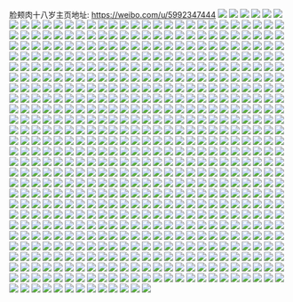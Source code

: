 脸颊肉十八岁主页地址: https://weibo.com/u/5992347444 
![](https://wx4.sinaimg.cn/mw2000/006xxhjely1h914fo4k32j30ul0u0woq.jpg) 
![](https://wx4.sinaimg.cn/mw2000/006xxhjely1h914fob4raj30u00u0k14.jpg) 
![](https://wx4.sinaimg.cn/mw2000/006xxhjely1h914fnuohpj30u00u0guo.jpg) 
![](https://wx4.sinaimg.cn/mw2000/006xxhjely1h914fop7nij30u0140te2.jpg) 
![](https://wx4.sinaimg.cn/mw2000/006xxhjely1h914fnn3q9j30u0140dm8.jpg) 
![](https://wx4.sinaimg.cn/mw2000/006xxhjely1h914foi0nmj30u0140do2.jpg) 
![](https://wx4.sinaimg.cn/mw2000/006xxhjely1h8rvenb452j30u00u0dnh.jpg) 
![](https://wx4.sinaimg.cn/mw2000/006xxhjely1h8rven09mfj30u01db123.jpg) 
![](https://wx4.sinaimg.cn/mw2000/006xxhjely1h8rvemm21qj30u00u0wkp.jpg) 
![](https://wx4.sinaimg.cn/mw2000/006xxhjely1h8rvenm4dzj30u00u0ake.jpg) 
![](https://wx4.sinaimg.cn/mw2000/006xxhjely1h8rveo02gbj30u00u0ahk.jpg) 
![](https://wx4.sinaimg.cn/mw2000/006xxhjely1h8rveobg4fj30u0140doh.jpg) 
![](https://wx4.sinaimg.cn/mw2000/006xxhjely1h8rveomkbuj30u00z4gru.jpg) 
![](https://wx4.sinaimg.cn/mw2000/006xxhjely1h8rveox22vj30u00zu7b5.jpg) 
![](https://wx4.sinaimg.cn/mw2000/006xxhjely1h8cqiajphuj30sg0sg467.jpg) 
![](https://wx4.sinaimg.cn/mw2000/006xxhjely1h8738ftyx8j30mz0uogo2.jpg) 
![](https://wx4.sinaimg.cn/mw2000/006xxhjely1h7xx1g9dbfj30oq0n40ti.jpg) 
![](https://wx4.sinaimg.cn/mw2000/006xxhjely1h7ix37cwtlj30ts17qwnj.jpg) 
![](https://wx4.sinaimg.cn/mw2000/006xxhjely1h7ix37nn8kj30to0nmaeh.jpg) 
![](https://wx4.sinaimg.cn/mw2000/006xxhjely1h5qyxglg1tj30wi14lgu6.jpg) 
![](https://wx4.sinaimg.cn/mw2000/006xxhjely1h5qyxefzotj30wi0wkwjq.jpg) 
![](https://wx4.sinaimg.cn/mw2000/006xxhjely1h5qyxi3yo3j30wi1mfdsw.jpg) 
![](https://wx4.sinaimg.cn/mw2000/006xxhjely1h5qyxd82wnj30wi10b7am.jpg) 
![](https://wx4.sinaimg.cn/mw2000/006xxhjely1h5qyxfixf8j30wi0ze10d.jpg) 
![](https://wx4.sinaimg.cn/mw2000/006xxhjely1h5qyxkj90ij30wi1hsn8q.jpg) 
![](https://wx4.sinaimg.cn/mw2000/006xxhjely1h5qyxitva4j30jy0zkdj3.jpg) 
![](https://wx4.sinaimg.cn/mw2000/006xxhjely1h57xir5w8pj30go0gh75s.jpg) 
![](https://wx4.sinaimg.cn/mw2000/006xxhjely1h50dzd7tnpj30u01g6n48.jpg) 
![](https://wx4.sinaimg.cn/mw2000/006xxhjely1h50djyumr5j32c02c0e63.jpg) 
![](https://wx4.sinaimg.cn/mw2000/006xxhjely1h50djplylyj32c02c07wi.jpg) 
![](https://wx4.sinaimg.cn/mw2000/006xxhjely1h50dkadrmsj315o2bchdt.jpg) 
![](https://wx4.sinaimg.cn/mw2000/006xxhjely1h4kekfdpd7j30wm0lktc9.jpg) 
![](https://wx4.sinaimg.cn/mw2000/006xxhjely1h4ax1bb7rjj30u00vcmzy.jpg) 
![](https://wx4.sinaimg.cn/mw2000/006xxhjely1h4ax1q1pjfj30u018yjvz.jpg) 
![](https://wx4.sinaimg.cn/mw2000/006xxhjely1h42ueifl2pj30p20dyn08.jpg) 
![](https://wx4.sinaimg.cn/mw2000/006xxhjely1h412r8xjg1j31o01o04qp.jpg) 
![](https://wx4.sinaimg.cn/mw2000/006xxhjely1h412nmk4iqj32c02c0kjm.jpg) 
![](https://wx4.sinaimg.cn/mw2000/006xxhjely1h412o66yypj32c02c01l0.jpg) 
![](https://wx4.sinaimg.cn/mw2000/006xxhjely1h412opqrmoj32c02c0b2b.jpg) 
![](https://wx4.sinaimg.cn/mw2000/006xxhjely1h3zkzy93qnj31t01rudnr.jpg) 
![](https://wx4.sinaimg.cn/mw2000/006xxhjely1h3ymnq9ctuj32c02c0e81.jpg) 
![](https://wx4.sinaimg.cn/mw2000/006xxhjely1h3ymn681i7j32c02c01kx.jpg) 
![](https://wx4.sinaimg.cn/mw2000/006xxhjely1h3ymnmqagcj31bp1rlwuo.jpg) 
![](https://wx4.sinaimg.cn/mw2000/006xxhjely1h3wx7gk2kpj31jz2c0e82.jpg) 
![](https://wx4.sinaimg.cn/mw2000/006xxhjely1h3wx7fwvhrj31ei1ei4gj.jpg) 
![](https://wx4.sinaimg.cn/mw2000/006xxhjely1h3wx7h1e8cj30tt340au1.jpg) 
![](https://wx4.sinaimg.cn/mw2000/006xxhjely1h3wx7hnofqj315o2bc1kx.jpg) 
![](https://wx4.sinaimg.cn/mw2000/006xxhjely1h392n3oxq8j32c02c01ky.jpg) 
![](https://wx4.sinaimg.cn/mw2000/006xxhjegy1h2zliinynxj30wi0lrzp1.jpg) 
![](https://wx4.sinaimg.cn/mw2000/006xxhjegy1h2zlii7pnwj30wi1djdpq.jpg) 
![](https://wx4.sinaimg.cn/mw2000/006xxhjegy1h2twaps872j31o0280e81.jpg) 
![](https://wx4.sinaimg.cn/mw2000/006xxhjegy1h2twasm7phj31o029yx6p.jpg) 
![](https://wx4.sinaimg.cn/mw2000/006xxhjegy1h2twan7mcij31o0280npd.jpg) 
![](https://wx4.sinaimg.cn/mw2000/006xxhjegy1h26z5psb9bj32c02c0qv6.jpg) 
![](https://wx4.sinaimg.cn/mw2000/006xxhjegy1h26z5u3y92j33403407wk.jpg) 
![](https://wx4.sinaimg.cn/mw2000/006xxhjegy1h1u66fa2etj30u00b70vj.jpg) 
![](https://wx4.sinaimg.cn/mw2000/006xxhjegy1h1u66eqxf5j30u00ebgp9.jpg) 
![](https://wx4.sinaimg.cn/mw2000/006xxhjegy1h1cvfujtuhj31o0280qv5.jpg) 
![](https://wx4.sinaimg.cn/mw2000/006xxhjegy1h15qdrn0b8j30go0go0um.jpg) 
![](https://wx4.sinaimg.cn/mw2000/006xxhjegy1h0f574kqjhj32c0342b2a.jpg) 
![](https://wx4.sinaimg.cn/mw2000/006xxhjegy1h0f57a4d8ij31qz2c0kjm.jpg) 
![](https://wx4.sinaimg.cn/mw2000/006xxhjegy1h0f57c2bv6j32c02c0x6p.jpg) 
![](https://wx4.sinaimg.cn/mw2000/006xxhjegy1h0f5773eahj32c02c0x6p.jpg) 
![](https://wx4.sinaimg.cn/mw2000/006xxhjegy1h0f57h85plj31o0280e81.jpg) 
![](https://wx4.sinaimg.cn/mw2000/006xxhjegy1h0774w1kz7j31o0280b29.jpg) 
![](https://wx4.sinaimg.cn/mw2000/006xxhjegy1gz1ol9mzp2j30j615hdpx.jpg) 
![](https://wx4.sinaimg.cn/mw2000/006xxhjely1gynqti1ypxj30wi1yc7wh.jpg) 
![](https://wx4.sinaimg.cn/mw2000/006xxhjely1gymnj44pz9j30w00w2tht.jpg) 
![](https://wx4.sinaimg.cn/mw2000/006xxhjely1gymnj2zxvdj30go0duabj.jpg) 
![](https://wx4.sinaimg.cn/mw2000/006xxhjely1gyan30eniij30u016vn3q.jpg) 
![](https://wx4.sinaimg.cn/mw2000/006xxhjely1gyan2yi21yj30u01a479v.jpg) 
![](https://wx4.sinaimg.cn/mw2000/006xxhjely1gyan314afdj30tp17fq9o.jpg) 
![](https://wx4.sinaimg.cn/mw2000/006xxhjely1gyan31qmwqj30u01cl7aj.jpg) 
![](https://wx4.sinaimg.cn/mw2000/006xxhjely1gy91eyryy9j30qo0va40y.jpg) 
![](https://wx4.sinaimg.cn/mw2000/006xxhjely1gxyo7nlhaxj30rs1mvn3s.jpg) 
![](https://wx4.sinaimg.cn/mw2000/006xxhjely1gxek5ftp6lj30tg0fgtab.jpg) 
![](https://wx4.sinaimg.cn/mw2000/006xxhjely1gx52d84wjjj30u00u0n2y.jpg) 
![](https://wx4.sinaimg.cn/mw2000/006xxhjely1gx52d6gv21j30u0140tiy.jpg) 
![](https://wx4.sinaimg.cn/mw2000/006xxhjely1gx52dblat0j30u00u010b.jpg) 
![](https://wx4.sinaimg.cn/mw2000/006xxhjely1gx52d5v0okj30u00u0tld.jpg) 
![](https://wx4.sinaimg.cn/mw2000/006xxhjely1gx52d97h56j30u00u0gwn.jpg) 
![](https://wx4.sinaimg.cn/mw2000/006xxhjely1gx52day7g5j30u00u04bl.jpg) 
![](https://wx4.sinaimg.cn/mw2000/006xxhjely1gx0nrs6absj30ws0u010f.jpg) 
![](https://wx4.sinaimg.cn/mw2000/006xxhjely1gx0nrsh1lmj30u00u0wkm.jpg) 
![](https://wx4.sinaimg.cn/mw2000/006xxhjely1gx0nrt5y7uj30u01407bl.jpg) 
![](https://wx4.sinaimg.cn/mw2000/006xxhjely1gx0nrtyxjyj30u00u0qbg.jpg) 
![](https://wx4.sinaimg.cn/mw2000/006xxhjely1gx0nrufprzj30wi0tagng.jpg) 
![](https://wx4.sinaimg.cn/mw2000/006xxhjely1gx0nrv8hkrj30u0140n66.jpg) 
![](https://wx4.sinaimg.cn/mw2000/006xxhjely1gx0nrrdl6lj30u02jaai2.jpg) 
![](https://wx4.sinaimg.cn/mw2000/006xxhjely1gx0o22lg78j30u011kgsc.jpg) 
![](https://wx4.sinaimg.cn/mw2000/006xxhjely1gx0o7uu05yj30tu0zp76f.jpg) 
![](https://wx4.sinaimg.cn/mw2000/006xxhjely1gwslix7xzrj30u00u0ak2.jpg) 
![](https://wx4.sinaimg.cn/mw2000/006xxhjely1gwp60isuu9j30u00u0tlm.jpg) 
![](https://wx4.sinaimg.cn/mw2000/006xxhjely1gwjfa1v9gyj30c80c83z3.jpg) 
![](https://wx4.sinaimg.cn/mw2000/006xxhjegy1gvnd9v20caj60my0dzdht02.jpg) 
![](https://wx4.sinaimg.cn/mw2000/006xxhjegy1gvadw0odmzj60my10owjp02.jpg) 
![](https://wx4.sinaimg.cn/mw2000/006xxhjegy1gv9ha6m7fzj60go0avjsn02.jpg) 
![](https://wx4.sinaimg.cn/mw2000/006xxhjegy1gv9haag97ej62c02c04qu02.jpg) 
![](https://wx4.sinaimg.cn/mw2000/006xxhjegy1gv9habvr5ij60go0bewfl02.jpg) 
![](https://wx4.sinaimg.cn/mw2000/006xxhjegy1guz1lr1ntnj60u00rvamu02.jpg) 
![](https://wx4.sinaimg.cn/mw2000/006xxhjegy1guz1lrkxv0j60go0tldgd02.jpg) 
![](https://wx4.sinaimg.cn/mw2000/006xxhjegy1guxgsha7vdj60mz0u379102.jpg) 
![](https://wx4.sinaimg.cn/mw2000/006xxhjegy1guwo5jmax3j60mr0e975c02.jpg) 
![](https://wx4.sinaimg.cn/mw2000/006xxhjegy1guwo5pu2zij62c02c07wk02.jpg) 
![](https://wx4.sinaimg.cn/mw2000/006xxhjegy1gus2bi574dj628t28tu0x02.jpg) 
![](https://wx4.sinaimg.cn/mw2000/006xxhjely1guk40nmvvlj62c02c07uc02.jpg) 
![](https://wx4.sinaimg.cn/mw2000/006xxhjely1gtwpmpvtw3j60u00u0jsk02.jpg) 
![](https://wx4.sinaimg.cn/mw2000/006xxhjely1gtrwn2087yj62c02c0qra02.jpg) 
![](https://wx4.sinaimg.cn/mw2000/006xxhjely1gtpge14dhvj62c02c0b2a02.jpg) 
![](https://wx4.sinaimg.cn/mw2000/006xxhjely1gtpgdzhd9kj62c02c0hdv02.jpg) 
![](https://wx4.sinaimg.cn/mw2000/006xxhjely1gtpge4fe1cj62c03421l002.jpg) 
![](https://wx4.sinaimg.cn/mw2000/006xxhjely1gtpge6u7stj62c02c0hdv02.jpg) 
![](https://wx4.sinaimg.cn/mw2000/006xxhjely1gtpge8n56oj62c02c0u0y02.jpg) 
![](https://wx4.sinaimg.cn/mw2000/006xxhjely1gtbpsnpdpuj32c02c0nph.jpg) 
![](https://wx4.sinaimg.cn/mw2000/006xxhjely1gt60k7m4ekj30n009uwg2.jpg) 
![](https://wx4.sinaimg.cn/mw2000/006xxhjely1gt60k7ze0qj30n00bawga.jpg) 
![](https://wx4.sinaimg.cn/mw2000/006xxhjely1gt60m7q0wyj30k210242p.jpg) 
![](https://wx4.sinaimg.cn/mw2000/006xxhjely1gt2p3w7v0aj30mz0rp75g.jpg) 
![](https://wx4.sinaimg.cn/mw2000/006xxhjely1gt2p3vyyg7j30mo0rvt9t.jpg) 
![](https://wx4.sinaimg.cn/mw2000/006xxhjegy1gso3pdya73j32c02c01ky.jpg) 
![](https://wx4.sinaimg.cn/mw2000/006xxhjegy1gsbkssvdmnj32c01b8he0.jpg) 
![](https://wx4.sinaimg.cn/mw2000/006xxhjegy1gsbf3540x6j31tk19k4r2.jpg) 
![](https://wx4.sinaimg.cn/mw2000/006xxhjegy1gsbf3af43yj31r02c0qvc.jpg) 
![](https://wx4.sinaimg.cn/mw2000/006xxhjegy1gsbf3ibnjrj32c033rhe4.jpg) 
![](https://wx4.sinaimg.cn/mw2000/006xxhjegy1gs7xrmsn8ej327v1h8h77.jpg) 
![](https://wx4.sinaimg.cn/mw2000/006xxhjegy1gs7xrq5ezej318o1zchdt.jpg) 
![](https://wx4.sinaimg.cn/mw2000/006xxhjegy1gs7u5ss0shj32c02s1kjz.jpg) 
![](https://wx4.sinaimg.cn/mw2000/006xxhjegy1gs696tu7j3j30zk0k0dr8.jpg) 
![](https://wx4.sinaimg.cn/mw2000/006xxhjegy1gs2e9a4cs6j30mz0lctat.jpg) 
![](https://wx4.sinaimg.cn/mw2000/006xxhjegy1gs1xw0celmj32c02byb2l.jpg) 
![](https://wx4.sinaimg.cn/mw2000/006xxhjegy1grzfr5enjkj30v90y610b.jpg) 
![](https://wx4.sinaimg.cn/mw2000/006xxhjegy1grog0shaokj32c02c0b29.jpg) 
![](https://wx4.sinaimg.cn/mw2000/006xxhjegy1grlwunkwmwj31o0281hdt.jpg) 
![](https://wx4.sinaimg.cn/mw2000/006xxhjegy1grlwukrcq2j31o0280npd.jpg) 
![](https://wx4.sinaimg.cn/mw2000/006xxhjegy1grlwuquhffj31o0281npd.jpg) 
![](https://wx4.sinaimg.cn/mw2000/006xxhjegy1grl2nzbuv5j32c02c0no6.jpg) 
![](https://wx4.sinaimg.cn/mw2000/006xxhjegy1grie14340sj33402c0qvj.jpg) 
![](https://wx4.sinaimg.cn/mw2000/006xxhjegy1grie0ip9d3j31r02c0b2i.jpg) 
![](https://wx4.sinaimg.cn/mw2000/006xxhjegy1gridyk2kkej3340340qvj.jpg) 
![](https://wx4.sinaimg.cn/mw2000/006xxhjegy1grie0vonuaj62c02c07wp02.jpg) 
![](https://wx4.sinaimg.cn/mw2000/006xxhjegy1grie0pk7cej32c02c01l8.jpg) 
![](https://wx4.sinaimg.cn/mw2000/006xxhjegy1gridz3mmp6j33402c0x73.jpg) 
![](https://wx4.sinaimg.cn/mw2000/006xxhjegy1gridzdcw5pj33402c01l9.jpg) 
![](https://wx4.sinaimg.cn/mw2000/006xxhjegy1gridzni9odj32c02c0x6z.jpg) 
![](https://wx4.sinaimg.cn/mw2000/006xxhjegy1grie022gy2j32c0340b2s.jpg) 
![](https://wx4.sinaimg.cn/mw2000/006xxhjegy1grie04n1krj31o02801kx.jpg) 
![](https://wx4.sinaimg.cn/mw2000/006xxhjegy1grie06fryyj31o0281kjl.jpg) 
![](https://wx4.sinaimg.cn/mw2000/006xxhjegy1grie08pzpqj32c02u2qv6.jpg) 
![](https://wx4.sinaimg.cn/mw2000/006xxhjegy1grie0bg8l7j31ny256b2a.jpg) 
![](https://wx4.sinaimg.cn/mw2000/006xxhjegy1grf7yxix1fj32c02c0kju.jpg) 
![](https://wx4.sinaimg.cn/mw2000/006xxhjegy1gracaukoj6j32c02c04qp.jpg) 
![](https://wx4.sinaimg.cn/mw2000/006xxhjegy1gr7zgfx9hdj30mz0pvn0x.jpg) 
![](https://wx4.sinaimg.cn/mw2000/006xxhjegy1gr7zgerehkj30n003q0t3.jpg) 
![](https://wx4.sinaimg.cn/mw2000/006xxhjegy1gr7z5bsv5aj33402c07wo.jpg) 
![](https://wx4.sinaimg.cn/mw2000/006xxhjegy1gr7z5tsqx8j33402c01l6.jpg) 
![](https://wx4.sinaimg.cn/mw2000/006xxhjegy1gr7z6j5uw6j31y51y57ws.jpg) 
![](https://wx4.sinaimg.cn/mw2000/006xxhjegy1gr2cl1d2y6j32c02c0h8e.jpg) 
![](https://wx4.sinaimg.cn/mw2000/006xxhjegy1gr29761xsnj30j60ist9p.jpg) 
![](https://wx4.sinaimg.cn/mw2000/006xxhjegy1gqzq0k68l6j31o0280b1y.jpg) 
![](https://wx4.sinaimg.cn/mw2000/006xxhjegy1gqzq12w2j4j32801o0x6p.jpg) 
![](https://wx4.sinaimg.cn/mw2000/006xxhjegy1gqzq1f3oh7j33402c0hdu.jpg) 
![](https://wx4.sinaimg.cn/mw2000/006xxhjegy1gqypm7trolj32bc1jk1kz.jpg) 
![](https://wx4.sinaimg.cn/mw2000/006xxhjegy1gqt16c6x95j31o0280kjl.jpg) 
![](https://wx4.sinaimg.cn/mw2000/006xxhjegy1gqs628qzozj30mv0ew78t.jpg) 
![](https://wx4.sinaimg.cn/mw2000/006xxhjegy1gqo3tohxhsj32c02c0qv9.jpg) 
![](https://wx4.sinaimg.cn/mw2000/006xxhjegy1gqmudz1qmzj30n008raar.jpg) 
![](https://wx4.sinaimg.cn/mw2000/006xxhjegy1gqm5u3nnwlj304g04gjrk.jpg) 
![](https://wx4.sinaimg.cn/mw2000/006xxhjegy1gqm1h5t0g2j30n01dsjw6.jpg) 
![](https://wx4.sinaimg.cn/mw2000/006xxhjegy1gqgns9h7bwj30v90wl7ad.jpg) 
![](https://wx4.sinaimg.cn/mw2000/006xxhjegy1gq88tm4d9lj30go0tmjsc.jpg) 
![](https://wx4.sinaimg.cn/mw2000/006xxhjegy1gq75gov8fvj30mz0pwh0x.jpg) 
![](https://wx4.sinaimg.cn/mw2000/006xxhjegy1gq5y59gu4sj30u00f0415.jpg) 
![](https://wx4.sinaimg.cn/mw2000/006xxhjegy1gq5y5bmbjvj30u01410xm.jpg) 
![](https://wx4.sinaimg.cn/mw2000/006xxhjegy1gpxtr9s8h4j30mz0mxapd.jpg) 
![](https://wx4.sinaimg.cn/mw2000/006xxhjegy1gpxtth2i1tj31ty108u0y.jpg) 
![](https://wx4.sinaimg.cn/mw2000/006xxhjegy1gpryrns9m9j30m30m4wqd.jpg) 
![](https://wx4.sinaimg.cn/mw2000/006xxhjegy1gpqmwptwgwj32c02c0kjl.jpg) 
![](https://wx4.sinaimg.cn/mw2000/006xxhjegy1gpqmws7sgfj32c02c0qp7.jpg) 
![](https://wx4.sinaimg.cn/mw2000/006xxhjegy1gpo8se4frwj30mz1657cv.jpg) 
![](https://wx4.sinaimg.cn/mw2000/006xxhjegy1gpo618qtedj30me03cjs1.jpg) 
![](https://wx4.sinaimg.cn/mw2000/006xxhjegy1gpo60wjkatj30mz0hh18g.jpg) 
![](https://wx4.sinaimg.cn/mw2000/006xxhjegy1gpndxpmh29j31ty108u0y.jpg) 
![](https://wx4.sinaimg.cn/mw2000/006xxhjegy1gpitll03l9j32c02c07u7.jpg) 
![](https://wx4.sinaimg.cn/mw2000/006xxhjegy1gpitlr8a1ej32c0340kjm.jpg) 
![](https://wx4.sinaimg.cn/mw2000/006xxhjegy1gpitlxh3aqj32c02c01kx.jpg) 
![](https://wx4.sinaimg.cn/mw2000/006xxhjegy1gpitiynmtoj31o0280e81.jpg) 
![](https://wx4.sinaimg.cn/mw2000/006xxhjegy1gpitiw6bhoj31o02807wh.jpg) 
![](https://wx4.sinaimg.cn/mw2000/006xxhjegy1gpitjb72gaj31o0280kjl.jpg) 
![](https://wx4.sinaimg.cn/mw2000/006xxhjegy1gpitj1l09ij31o0280b2a.jpg) 
![](https://wx4.sinaimg.cn/mw2000/006xxhjegy1gpitj80q9fj32c0340hdx.jpg) 
![](https://wx4.sinaimg.cn/mw2000/006xxhjegy1gpitlv21ypj31o02804qq.jpg) 
![](https://wx4.sinaimg.cn/mw2000/006xxhjegy1gpcpyf6lo8j308a083aas.jpg) 
![](https://wx4.sinaimg.cn/mw2000/006xxhjegy1gpbiez64j8j32c02c0x6q.jpg) 
![](https://wx4.sinaimg.cn/mw2000/006xxhjegy1gpbif3m3f1j32c02c0u0y.jpg) 
![](https://wx4.sinaimg.cn/mw2000/006xxhjegy1gp4ra885qcj32c02c0u11.jpg) 
![](https://wx4.sinaimg.cn/mw2000/006xxhjegy1gp4ranpi8qj3340340u16.jpg) 
![](https://wx4.sinaimg.cn/mw2000/006xxhjegy1gp4rb2r36hj32c02c0e8a.jpg) 
![](https://wx4.sinaimg.cn/mw2000/006xxhjegy1gp3zj106pyj30go0gowgp.jpg) 
![](https://wx4.sinaimg.cn/mw2000/006xxhjegy1gp3mz8uvxgj32c02c0e83.jpg) 
![](https://wx4.sinaimg.cn/mw2000/006xxhjegy1gp3mz459hqj32c02c0u0z.jpg) 
![](https://wx4.sinaimg.cn/mw2000/006xxhjegy1gp3mzc7coej32c02c0b2a.jpg) 
![](https://wx4.sinaimg.cn/mw2000/006xxhjegy1gp3mzdjdhuj314014014p.jpg) 
![](https://wx4.sinaimg.cn/mw2000/006xxhjegy1goza4nqio6j32801e04f0.jpg) 
![](https://wx4.sinaimg.cn/mw2000/006xxhjegy1goy4o6vtw9j30n02k07wh.jpg) 
![](https://wx4.sinaimg.cn/mw2000/006xxhjegy1goy4o4azccj30n02e9b29.jpg) 
![](https://wx4.sinaimg.cn/mw2000/006xxhjegy1goy4o17bmyj30n02k0hdt.jpg) 
![](https://wx4.sinaimg.cn/mw2000/006xxhjegy1goy4nwmvr1j30js340tpy.jpg) 
![](https://wx4.sinaimg.cn/mw2000/006xxhjegy1goy4o7swxsj30n016v7cc.jpg) 
![](https://wx4.sinaimg.cn/mw2000/006xxhjegy1goy4oagdtej30n01a0e06.jpg) 
![](https://wx4.sinaimg.cn/mw2000/006xxhjegy1gowzdw4u8nj30b807f3yw.jpg) 
![](https://wx4.sinaimg.cn/mw2000/006xxhjegy1govmgqmsejj30p50j9jt9.jpg) 
![](https://wx4.sinaimg.cn/mw2000/006xxhjegy1goukp1nxlzj30a00a0mxp.jpg) 
![](https://wx4.sinaimg.cn/mw2000/006xxhjegy1gor3qah1coj31o0280x6p.jpg) 
![](https://wx4.sinaimg.cn/mw2000/006xxhjegy1gor3q6v8p7j32801o01ky.jpg) 
![](https://wx4.sinaimg.cn/mw2000/006xxhjegy1gor3qem7j1j32a31zskjm.jpg) 
![](https://wx4.sinaimg.cn/mw2000/006xxhjegy1gor7ffyrrkj30mz0vw1a1.jpg) 
![](https://wx4.sinaimg.cn/mw2000/006xxhjegy1gooez71sexj30go0m8gr8.jpg) 
![](https://wx4.sinaimg.cn/mw2000/006xxhjegy1goo8e70gxcj30c10d575h.jpg) 
![](https://wx4.sinaimg.cn/mw2000/006xxhjegy1gokrkn7beqj30tf0oi77x.jpg) 
![](https://wx4.sinaimg.cn/mw2000/006xxhjegy1gojx1gaor6j335s23ukjl.jpg) 
![](https://wx4.sinaimg.cn/mw2000/006xxhjegy1gojx7p8i4tj335s1rg7wh.jpg) 
![](https://wx4.sinaimg.cn/mw2000/006xxhjegy1gojx8e798dj31wa2ufkjl.jpg) 
![](https://wx4.sinaimg.cn/mw2000/006xxhjegy1gojx9a5dfhj320b30lb2a.jpg) 
![](https://wx4.sinaimg.cn/mw2000/006xxhjegy1goha8qstrcj30mz0br793.jpg) 
![](https://wx4.sinaimg.cn/mw2000/006xxhjegy1goe185hbcnj30mz064757.jpg) 
![](https://wx4.sinaimg.cn/mw2000/006xxhjegy1goe0g9dso7j30go0ea40u.jpg) 
![](https://wx4.sinaimg.cn/mw2000/006xxhjegy1goddvhk5q9j32c02c07wi.jpg) 
![](https://wx4.sinaimg.cn/mw2000/006xxhjegy1goddvkti5oj32c02c0qv5.jpg) 
![](https://wx4.sinaimg.cn/mw2000/006xxhjegy1go8mwqkquxj30go0gogr0.jpg) 
![](https://wx4.sinaimg.cn/mw2000/006xxhjegy1gqg0nxylv9j323u35re84.jpg) 
![](https://wx4.sinaimg.cn/mw2000/006xxhjegy1go0dvikoswj30jw0wv4qp.jpg) 
![](https://wx4.sinaimg.cn/mw2000/006xxhjegy1gnoxksjcpbj30n00jm43p.jpg) 
![](https://wx4.sinaimg.cn/mw2000/006xxhjegy1gnoxktapx3j30n00mdjwk.jpg) 
![](https://wx4.sinaimg.cn/mw2000/006xxhjegy1gnoxktwkdhj30n00padly.jpg) 
![](https://wx4.sinaimg.cn/mw2000/006xxhjegy1gnoxkuh9ncj30mz0c0wh7.jpg) 
![](https://wx4.sinaimg.cn/mw2000/006xxhjegy1gnoxkv123xj30n00nygqf.jpg) 
![](https://wx4.sinaimg.cn/mw2000/006xxhjegy1gnoxkvmddtj30mt0sr45k.jpg) 
![](https://wx4.sinaimg.cn/mw2000/006xxhjegy1gnoxkwcnrzj30n00pyjxg.jpg) 
![](https://wx4.sinaimg.cn/mw2000/006xxhjegy1gnoxkwzk3xj30n00nmagi.jpg) 
![](https://wx4.sinaimg.cn/mw2000/006xxhjegy1gnoxkxnwxtj30n00s8dmu.jpg) 
![](https://wx4.sinaimg.cn/mw2000/006xxhjegy1gnoxkycibcj30n00sldm6.jpg) 
![](https://wx4.sinaimg.cn/mw2000/006xxhjegy1gnoxkz031cj30n00xlgsd.jpg) 
![](https://wx4.sinaimg.cn/mw2000/006xxhjegy1gnoxkrn9xyj30n00dojty.jpg) 
![](https://wx4.sinaimg.cn/mw2000/006xxhjegy1gnoxl0gw1cj30n00l2djl.jpg) 
![](https://wx4.sinaimg.cn/mw2000/006xxhjegy1gnmtuccf1xj30mz09c436.jpg) 
![](https://wx4.sinaimg.cn/mw2000/006xxhjegy1gnloc64cxzj30mz154n3b.jpg) 
![](https://wx4.sinaimg.cn/mw2000/006xxhjegy1gnlocot788j30mz0fxdig.jpg) 
![](https://wx4.sinaimg.cn/mw2000/006xxhjegy1gnkg4r45chj30n03eokjl.jpg) 
![](https://wx4.sinaimg.cn/mw2000/006xxhjegy1gnkg4shhicj30n0149apd.jpg) 
![](https://wx4.sinaimg.cn/mw2000/006xxhjegy1gnkg4tr4bgj32yi1d87wh.jpg) 
![](https://wx4.sinaimg.cn/mw2000/006xxhjegy1gnkg4pigxwj31o02807wh.jpg) 
![](https://wx4.sinaimg.cn/mw2000/006xxhjegy1gni5prn628j33402c0h32.jpg) 
![](https://wx4.sinaimg.cn/mw2000/006xxhjegy1gni5pmvk0yj33402c0u0y.jpg) 
![](https://wx4.sinaimg.cn/mw2000/006xxhjegy1gni5pvahqpj32c02c0hdt.jpg) 
![](https://wx4.sinaimg.cn/mw2000/006xxhjegy1gni5pqndkoj32c02c0e81.jpg) 
![](https://wx4.sinaimg.cn/mw2000/006xxhjegy1gni5pov5qvj32c02c0u0x.jpg) 
![](https://wx4.sinaimg.cn/mw2000/006xxhjegy1gni5pt9mb8j32c02c0tns.jpg) 
![](https://wx4.sinaimg.cn/mw2000/006xxhjegy1gni5me1twkj3212212qtp.jpg) 
![](https://wx4.sinaimg.cn/mw2000/006xxhjegy1gni5izcl1gj30ku1124qq.jpg) 
![](https://wx4.sinaimg.cn/mw2000/006xxhjegy1gni5gmblj7j30iy0sggnk.jpg) 
![](https://wx4.sinaimg.cn/mw2000/006xxhjegy1gni5gn11ggj31e00xcn23.jpg) 
![](https://wx4.sinaimg.cn/mw2000/006xxhjegy1gni5gnwfmaj31e00xcn4g.jpg) 
![](https://wx4.sinaimg.cn/mw2000/006xxhjegy1gni5gonv01j311x1kwdmw.jpg) 
![](https://wx4.sinaimg.cn/mw2000/006xxhjegy1gni5kctc3qj311w1kwtiv.jpg) 
![](https://wx4.sinaimg.cn/mw2000/006xxhjegy1gn9p3ndu83j30u20sr1kx.jpg) 
![](https://wx4.sinaimg.cn/mw2000/006xxhjegy1gn1ew2zjedj32c02c0u0x.jpg) 
![](https://wx4.sinaimg.cn/mw2000/006xxhjegy1gn0jvibytxj32c02c0now.jpg) 
![](https://wx4.sinaimg.cn/mw2000/006xxhjegy1gn0jverhslj32c02c0hdt.jpg) 
![](https://wx4.sinaimg.cn/mw2000/006xxhjegy1gn0jvl6a6yj32c02c0b02.jpg) 
![](https://wx4.sinaimg.cn/mw2000/006xxhjegy1gn0jvo7p78j32c02c01kx.jpg) 
![](https://wx4.sinaimg.cn/mw2000/006xxhjegy1gn0jvr881ej32c02c0e6f.jpg) 
![](https://wx4.sinaimg.cn/mw2000/006xxhjegy1gn0jvunvc1j32c02c07wh.jpg) 
![](https://wx4.sinaimg.cn/mw2000/006xxhjegy1gn0jvwftj8j3140140grg.jpg) 
![](https://wx4.sinaimg.cn/mw2000/006xxhjegy1gn0jw0bh93j33342bcqv6.jpg) 
![](https://wx4.sinaimg.cn/mw2000/006xxhjegy1gn0jw2f6b2j32c02c01kx.jpg) 
![](https://wx4.sinaimg.cn/mw2000/006xxhjegy1gn0jw4vij1j30tu0tutut.jpg) 
![](https://wx4.sinaimg.cn/mw2000/006xxhjegy1gmw3ob77daj32c02c0e81.jpg) 
![](https://wx4.sinaimg.cn/mw2000/006xxhjegy1gmw3of9sfoj32c02c07wi.jpg) 
![](https://wx4.sinaimg.cn/mw2000/006xxhjegy1gmw3oj1gouj32c02c0x6p.jpg) 
![](https://wx4.sinaimg.cn/mw2000/006xxhjegy1gmw3ox9849j32c02c01kx.jpg) 
![](https://wx4.sinaimg.cn/mw2000/006xxhjegy1gmw3oss14cj32c03407wj.jpg) 
![](https://wx4.sinaimg.cn/mw2000/006xxhjegy1gmw3o69aouj32c03407wj.jpg) 
![](https://wx4.sinaimg.cn/mw2000/006xxhjegy1gmubspf1eyj30n01dshdw.jpg) 
![](https://wx4.sinaimg.cn/mw2000/006xxhjegy1gmr0eootxwj30nd0ne16i.jpg) 
![](https://wx4.sinaimg.cn/mw2000/006xxhjegy1gmp3ekeiy6j30u00u0q6l.jpg) 
![](https://wx4.sinaimg.cn/mw2000/006xxhjegy1gmmtbmkc58j30mi0u04gn.jpg) 
![](https://wx4.sinaimg.cn/mw2000/006xxhjegy1gmj0uk75m8j31o01nw4qr.jpg) 
![](https://wx4.sinaimg.cn/mw2000/006xxhjegy1gmd7gdr0qdj32c02c04qp.jpg) 
![](https://wx4.sinaimg.cn/mw2000/006xxhjegy1gmd7ggabopj3140140gvd.jpg) 
![](https://wx4.sinaimg.cn/mw2000/006xxhjegy1gmd7g9jah3j32c02c04qp.jpg) 
![](https://wx4.sinaimg.cn/mw2000/006xxhjegy1gmd7gjvvucj32c02c01kx.jpg) 
![](https://wx4.sinaimg.cn/mw2000/006xxhjegy1gmb3o6zf01j30go0goab9.jpg) 
![](https://wx4.sinaimg.cn/mw2000/006xxhjegy1gm7vgis7qsj30mz0ffqel.jpg) 
![](https://wx4.sinaimg.cn/mw2000/006xxhjegy1gm7us5zhq7j32c02c04qp.jpg) 
![](https://wx4.sinaimg.cn/mw2000/006xxhjegy1gm7us8q545j32c02c07wh.jpg) 
![](https://wx4.sinaimg.cn/mw2000/006xxhjegy1gm7usbmxv0j30tu0tub29.jpg) 
![](https://wx4.sinaimg.cn/mw2000/006xxhjegy1glwapfgvhpj30go0goq9f.jpg) 
![](https://wx4.sinaimg.cn/mw2000/006xxhjegy1gltkouyhi6j30mw0muacv.jpg) 
![](https://wx4.sinaimg.cn/mw2000/006xxhjegy1gltkowl3njj30n00mujvg.jpg) 
![](https://wx4.sinaimg.cn/mw2000/006xxhjegy1gltkoxze1wj30n00mwdkw.jpg) 
![](https://wx4.sinaimg.cn/mw2000/006xxhjegy1glpda2l5jwj32c02c0e81.jpg) 
![](https://wx4.sinaimg.cn/mw2000/006xxhjegy1glpda5cnegj32c02c0ts8.jpg) 
![](https://wx4.sinaimg.cn/mw2000/006xxhjegy1glpda09vkuj32c02c0b2b.jpg) 
![](https://wx4.sinaimg.cn/mw2000/006xxhjegy1glpda8znq2j32c02c0hdv.jpg) 
![](https://wx4.sinaimg.cn/mw2000/006xxhjegy1glpdabvu9fj32c02c0x6q.jpg) 
![](https://wx4.sinaimg.cn/mw2000/006xxhjegy1glpdae4h4lj329g218hdu.jpg) 
![](https://wx4.sinaimg.cn/mw2000/006xxhjegy1glpdahbt7fj32c02c0b2b.jpg) 
![](https://wx4.sinaimg.cn/mw2000/006xxhjegy1glpdais9bxj32c02c0b29.jpg) 
![](https://wx4.sinaimg.cn/mw2000/006xxhjegy1glpdal5s25j32c02c0hdt.jpg) 
![](https://wx4.sinaimg.cn/mw2000/006xxhjegy1glkr0u2lbhj30go0goq9f.jpg) 
![](https://wx4.sinaimg.cn/mw2000/006xxhjegy1glj57zscu7j30n00ts7bd.jpg) 
![](https://wx4.sinaimg.cn/mw2000/006xxhjegy1glj580ibxlj30n005xab4.jpg) 
![](https://wx4.sinaimg.cn/mw2000/006xxhjegy1glj57xtel3j30n00il42e.jpg) 
![](https://wx4.sinaimg.cn/mw2000/006xxhjegy1glh10dz89nj32c02c0b2b.jpg) 
![](https://wx4.sinaimg.cn/mw2000/006xxhjegy1gley90mjxaj30qo0qonma.jpg) 
![](https://wx4.sinaimg.cn/mw2000/006xxhjegy1gley996yrwj32c02c01c3.jpg) 
![](https://wx4.sinaimg.cn/mw2000/006xxhjegy1gley9as6x6j32c0340qb4.jpg) 
![](https://wx4.sinaimg.cn/mw2000/006xxhjegy1gley95gxn8j32c02c0qdr.jpg) 
![](https://wx4.sinaimg.cn/mw2000/006xxhjegy1gley97a536j32c02c048f.jpg) 
![](https://wx4.sinaimg.cn/mw2000/006xxhjegy1gley92wws4j33402c0b29.jpg) 
![](https://wx4.sinaimg.cn/mw2000/006xxhjegy1gley8v3ffrj32c02c018k.jpg) 
![](https://wx4.sinaimg.cn/mw2000/006xxhjegy1gley8xt91aj32c03401kx.jpg) 
![](https://wx4.sinaimg.cn/mw2000/006xxhjegy1gley8alqzsj32c02c0tii.jpg) 
![](https://wx4.sinaimg.cn/mw2000/006xxhjegy1gley8cfssdj32c02c07cg.jpg) 
![](https://wx4.sinaimg.cn/mw2000/006xxhjegy1gley88fdc1j32c0340k08.jpg) 
![](https://wx4.sinaimg.cn/mw2000/006xxhjegy1gley8nmgahj34804801l1.jpg) 
![](https://wx4.sinaimg.cn/mw2000/006xxhjegy1gley8eczzhj32c02c0tlp.jpg) 
![](https://wx4.sinaimg.cn/mw2000/006xxhjegy1gley8pnxw5j32c03404oh.jpg) 
![](https://wx4.sinaimg.cn/mw2000/006xxhjegy1gley8snrvuj32c03404l0.jpg) 
![](https://wx4.sinaimg.cn/mw2000/006xxhjegy1glescrlibzj313u0tu7wh.jpg) 
![](https://wx4.sinaimg.cn/mw2000/006xxhjegy1glervihpuij30n01a0qjm.jpg) 
![](https://wx4.sinaimg.cn/mw2000/006xxhjegy1glervh6wdoj34802tckjn.jpg) 
![](https://wx4.sinaimg.cn/mw2000/006xxhjegy1glervmhi3lj34802tcu0z.jpg) 
![](https://wx4.sinaimg.cn/mw2000/006xxhjegy1glervorpohj34802tcqv6.jpg) 
![](https://wx4.sinaimg.cn/mw2000/006xxhjegy1glervrejnvj34802tcb2b.jpg) 
![](https://wx4.sinaimg.cn/mw2000/006xxhjegy1glervu5atfj34802tcnpf.jpg) 
![](https://wx4.sinaimg.cn/mw2000/006xxhjegy1glervwvap9j34802tckjo.jpg) 
![](https://wx4.sinaimg.cn/mw2000/006xxhjegy1glerwf9uzkj33402c0nke.jpg) 
![](https://wx4.sinaimg.cn/mw2000/006xxhjegy1glerwdkbbwj32c02c04ht.jpg) 
![](https://wx4.sinaimg.cn/mw2000/006xxhjegy1glervjtg0aj30n00yi0yn.jpg) 
![](https://wx4.sinaimg.cn/mw2000/006xxhjegy1glervj4dg6j30n00yiqeb.jpg) 
![](https://wx4.sinaimg.cn/mw2000/006xxhjegy1glervke6ozj30n01bxk45.jpg) 
![](https://wx4.sinaimg.cn/mw2000/006xxhjegy1glervzrcoej31o0280x6p.jpg) 
![](https://wx4.sinaimg.cn/mw2000/006xxhjegy1glervy8a18j30rs15pdv5.jpg) 
![](https://wx4.sinaimg.cn/mw2000/006xxhjegy1glb5o5i71fj31o0280kjm.jpg) 
![](https://wx4.sinaimg.cn/mw2000/006xxhjegy1glb5o2svl3j31o0280kjm.jpg) 
![](https://wx4.sinaimg.cn/mw2000/006xxhjegy1glb5o83kj0j31o02817wi.jpg) 
![](https://wx4.sinaimg.cn/mw2000/006xxhjegy1glb5ob40uwj31o0280b2a.jpg) 
![](https://wx4.sinaimg.cn/mw2000/006xxhjegy1gl6qekrbj8j30hs0hsta8.jpg) 
![](https://wx4.sinaimg.cn/mw2000/006xxhjegy1gl14wljge6j30jx0nvjwg.jpg) 
![](https://wx4.sinaimg.cn/mw2000/006xxhjegy1gkvcoviifbj30go0go76u.jpg) 
![](https://wx4.sinaimg.cn/mw2000/006xxhjegy1gkthixyjuxj32c02c0b2b.jpg) 
![](https://wx4.sinaimg.cn/mw2000/006xxhjegy1gkthitddooj32bb2bb7wm.jpg) 
![](https://wx4.sinaimg.cn/mw2000/006xxhjegy1gkthj30v8yj32x02x0u0z.jpg) 
![](https://wx4.sinaimg.cn/mw2000/006xxhjegy1gkthj5k4v6j31o0280b29.jpg) 
![](https://wx4.sinaimg.cn/mw2000/006xxhjegy1gki4m4z5erj31ko100k11.jpg) 
![](https://wx4.sinaimg.cn/mw2000/006xxhjegy1gkciq2i40dj30n01x0tu7.jpg) 
![](https://wx4.sinaimg.cn/mw2000/006xxhjegy1gkciov7vf5j32c0340qv7.jpg) 
![](https://wx4.sinaimg.cn/mw2000/006xxhjegy1gkcipp8vjzj32c03407wk.jpg) 
![](https://wx4.sinaimg.cn/mw2000/006xxhjegy1gkcipc0m5rj32c0340e83.jpg) 
![](https://wx4.sinaimg.cn/mw2000/006xxhjegy1gkcipw0uk2j30n03u01ky.jpg) 
![](https://wx4.sinaimg.cn/mw2000/006xxhjegy1gkcipyhzmaj30n01r9wuu.jpg) 
![](https://wx4.sinaimg.cn/mw2000/006xxhjegy1gkcingmtsej30n01a0qkt.jpg) 
![](https://wx4.sinaimg.cn/mw2000/006xxhjegy1gkcinc9q6uj30n01pckfw.jpg) 
![](https://wx4.sinaimg.cn/mw2000/006xxhjegy1gkcin7q452j30n01a0e37.jpg) 
![](https://wx4.sinaimg.cn/mw2000/006xxhjegy1gkcina3y0hj30n01x0wzn.jpg) 
![](https://wx4.sinaimg.cn/mw2000/006xxhjegy1gkcinexpr9j30n01x0quo.jpg) 
![](https://wx4.sinaimg.cn/mw2000/006xxhjegy1gkcinn51p3j31o0280hdu.jpg) 
![](https://wx4.sinaimg.cn/mw2000/006xxhjegy1gkcin59sz8j32bb332npe.jpg) 
![](https://wx4.sinaimg.cn/mw2000/006xxhjegy1gkcintolwwj32c02c0kjm.jpg) 
![](https://wx4.sinaimg.cn/mw2000/006xxhjegy1gkcio13290j32c02c07wi.jpg) 
![](https://wx4.sinaimg.cn/mw2000/006xxhjegy1gkcio8bougj32c02c0hdu.jpg) 
![](https://wx4.sinaimg.cn/mw2000/006xxhjegy1gkboz05njaj32c02c01ky.jpg) 
![](https://wx4.sinaimg.cn/mw2000/006xxhjegy1gkbp0sb76tj30cw0dbn1r.jpg) 
![](https://wx4.sinaimg.cn/mw2000/006xxhjely1gjjgg5ycmdj31o0280b2a.jpg) 
![](https://wx4.sinaimg.cn/mw2000/006xxhjely1gjbdz2kqdwj32c034q4qq.jpg) 
![](https://wx4.sinaimg.cn/mw2000/006xxhjely1gjbdz3z2g2j32c03527wi.jpg) 
![](https://wx4.sinaimg.cn/mw2000/006xxhjely1gjaad93pv3j30mz13fh9d.jpg) 
![](https://wx4.sinaimg.cn/mw2000/006xxhjely1gj6htmd12jj30n01x0e81.jpg) 
![](https://wx4.sinaimg.cn/mw2000/006xxhjely1gj6htlndb3j30n03hmx6p.jpg) 
![](https://wx4.sinaimg.cn/mw2000/006xxhjely1gj6htmzt56j30n03u0x6p.jpg) 
![](https://wx4.sinaimg.cn/mw2000/006xxhjely1gj6hx73ad4j30n01x07wh.jpg) 
![](https://wx4.sinaimg.cn/mw2000/006xxhjely1gj6htnwp1xj32c02c0npe.jpg) 
![](https://wx4.sinaimg.cn/mw2000/006xxhjely1gj6hzi3q70j30n01a07ri.jpg) 
![](https://wx4.sinaimg.cn/mw2000/006xxhjely1gj6i0mg024j32x02x0e86.jpg) 
![](https://wx4.sinaimg.cn/mw2000/006xxhjely1gj6i2fiig5j32wi2wiqv6.jpg) 
![](https://wx4.sinaimg.cn/mw2000/006xxhjely1gj6i2g5uf0j30dw0dw74y.jpg) 
![](https://wx4.sinaimg.cn/mw2000/006xxhjely1gj5metyiblj30k00qp773.jpg) 
![](https://wx4.sinaimg.cn/mw2000/006xxhjely1giphskifdkj30ku194gu2.jpg) 
![](https://wx4.sinaimg.cn/mw2000/006xxhjely1gi1v28w070j30hn0hu0tv.jpg) 
![](https://wx4.sinaimg.cn/mw2000/006xxhjely1ghyu0uurhxj314u0v845g.jpg) 
![](https://wx4.sinaimg.cn/mw2000/006xxhjely1ghyi7mq5ngj30qo0e6nl0.jpg) 
![](https://wx4.sinaimg.cn/mw2000/006xxhjely1ghyi7t5ch8j30u01hbqv6.jpg) 
![](https://wx4.sinaimg.cn/mw2000/006xxhjely1ghuyfyzdilj30u01cd7ai.jpg) 
![](https://wx4.sinaimg.cn/mw2000/006xxhjely1ghuyfymb80j30u0140788.jpg) 
![](https://wx4.sinaimg.cn/mw2000/006xxhjely1ghns1wc3v5j32c02c0hdt.jpg) 
![](https://wx4.sinaimg.cn/mw2000/006xxhjely1ghns1tdy44j32c02c0e2m.jpg) 
![](https://wx4.sinaimg.cn/mw2000/006xxhjely1ghcq904eo1j30u01hcnf7.jpg) 
![](https://wx4.sinaimg.cn/mw2000/006xxhjely1gguz1ay809j32c03407wi.jpg) 
![](https://wx4.sinaimg.cn/mw2000/006xxhjely1gguz16l3l0j32c0340e82.jpg) 
![](https://wx4.sinaimg.cn/mw2000/006xxhjely1gguz1ftl6nj32c03407wi.jpg) 
![](https://wx4.sinaimg.cn/mw2000/006xxhjely1gguz1kcr2vj32c0340b2a.jpg) 
![](https://wx4.sinaimg.cn/mw2000/006xxhjely1gguz1p62jdj32c0340e82.jpg) 
![](https://wx4.sinaimg.cn/mw2000/006xxhjely1ggqa1e537rj32c0340hdv.jpg) 
![](https://wx4.sinaimg.cn/mw2000/006xxhjely1ggp308ur4mj30n02ro1kg.jpg) 
![](https://wx4.sinaimg.cn/mw2000/006xxhjely1ggp30cn2hhj30n03eokjl.jpg) 
![](https://wx4.sinaimg.cn/mw2000/006xxhjely1ggp30ni901j30n04qlb2a.jpg) 
![](https://wx4.sinaimg.cn/mw2000/006xxhjely1ggp30g96rwj30n04d6npd.jpg) 
![](https://wx4.sinaimg.cn/mw2000/006xxhjely1ggp2zfnawxj30n03vxb2a.jpg) 
![](https://wx4.sinaimg.cn/mw2000/006xxhjely1ggp3043zbxj30n02504qp.jpg) 
![](https://wx4.sinaimg.cn/mw2000/006xxhjely1ggp2z4ibm4j30n02roe81.jpg) 
![](https://wx4.sinaimg.cn/mw2000/006xxhjely1ggp2zuurc6j30n03iiu0x.jpg) 
![](https://wx4.sinaimg.cn/mw2000/006xxhjely1ggp2zyiawvj30n0353hdt.jpg) 
![](https://wx4.sinaimg.cn/mw2000/006xxhjely1ggp2zjlhhcj30n0319kjl.jpg) 
![](https://wx4.sinaimg.cn/mw2000/006xxhjely1ggp2yy86jlj30n03vxu0x.jpg) 
![](https://wx4.sinaimg.cn/mw2000/006xxhjely1ggp2zqrp6ij30n05you0y.jpg) 
![](https://wx4.sinaimg.cn/mw2000/006xxhjely1ggp30131icj30n02afb29.jpg) 
![](https://wx4.sinaimg.cn/mw2000/006xxhjely1ggp2z7up1uj30n03mchdt.jpg) 
![](https://wx4.sinaimg.cn/mw2000/006xxhjely1ggp2zah369j30n03197wh.jpg) 
![](https://wx4.sinaimg.cn/mw2000/006xxhjely1ggp3060j61j30n01pckeb.jpg) 
![](https://wx4.sinaimg.cn/mw2000/006xxhjely1ggp30i4q7bj317r20qwxf.jpg) 
![](https://wx4.sinaimg.cn/mw2000/006xxhjely1ggp2z1qcj7j30n0370kjl.jpg) 
![](https://wx4.sinaimg.cn/mw2000/006xxhjely1ggllssdotkj30n01ds7jp.jpg) 
![](https://wx4.sinaimg.cn/mw2000/006xxhjely1ggllssu974j30n00netb4.jpg) 
![](https://wx4.sinaimg.cn/mw2000/006xxhjely1ggdxjp48mpj32c03401ky.jpg) 
![](https://wx4.sinaimg.cn/mw2000/006xxhjely1ggdxjwubcwj32c02syqv7.jpg) 
![](https://wx4.sinaimg.cn/mw2000/006xxhjely1ggdxjxl4xrj30n00bu3zo.jpg) 
![](https://wx4.sinaimg.cn/mw2000/006xxhjely1ggdxk0o2hej33402c0kjl.jpg) 
![](https://wx4.sinaimg.cn/mw2000/006xxhjely1ggdxk5yoh6j32c03401ky.jpg) 
![](https://wx4.sinaimg.cn/mw2000/006xxhjely1ggdxkaaa78j30sm1ewdng.jpg) 
![](https://wx4.sinaimg.cn/mw2000/006xxhjely1ggdxomxb42j30mw15infn.jpg) 
![](https://wx4.sinaimg.cn/mw2000/006xxhjely1ggdxk9iu57j31o0280qv5.jpg) 
![](https://wx4.sinaimg.cn/mw2000/006xxhjely1ggdxkcffpej31o02804qp.jpg) 
![](https://wx4.sinaimg.cn/mw2000/006xxhjely1gg02w79t1zj30ku194n1y.jpg) 
![](https://wx4.sinaimg.cn/mw2000/006xxhjely1gfve07s8gnj33402c0000.jpg) 
![](https://wx4.sinaimg.cn/mw2000/006xxhjely1gfogfpqy6ij30n0152au8.jpg) 
![](https://wx4.sinaimg.cn/mw2000/006xxhjely1gflrjfl04oj30ms0ejacx.jpg) 
![](https://wx4.sinaimg.cn/mw2000/006xxhjely1gflrjg15qgj30mz0e2jw6.jpg) 
![](https://wx4.sinaimg.cn/mw2000/006xxhjely1gfgf9xo3ubj30mz0ud76q.jpg) 
![](https://wx4.sinaimg.cn/mw2000/006xxhjely1gfcmh5mh3pj30mz0u7jy9.jpg) 
![](https://wx4.sinaimg.cn/mw2000/006xxhjely1gfaib2xrpjj31ds0n0npf.jpg) 
![](https://wx4.sinaimg.cn/mw2000/006xxhjely1gfaiauyhwnj31ds0n0npf.jpg) 
![](https://wx4.sinaimg.cn/mw2000/006xxhjely1gf8fknwn5uj30n01dsgvq.jpg) 
![](https://wx4.sinaimg.cn/mw2000/006xxhjely1get7o7zy3uj30n00olmzz.jpg) 
![](https://wx4.sinaimg.cn/mw2000/006xxhjely1gehtfkh0lnj30mz0x5gux.jpg) 
![](https://wx4.sinaimg.cn/mw2000/006xxhjely1gd6gs44iwrj32c02twhdw.jpg) 
![](https://wx4.sinaimg.cn/mw2000/006xxhjely1gd6gs6jc0hj32c0340hdw.jpg) 
![](https://wx4.sinaimg.cn/mw2000/006xxhjely1gd6gs8ahb2j32c0340e83.jpg) 
![](https://wx4.sinaimg.cn/mw2000/006xxhjely1gd6gsfziefj32c03401l0.jpg) 
![](https://wx4.sinaimg.cn/mw2000/006xxhjely1gd6gs9tolqj32c0340kjn.jpg) 
![](https://wx4.sinaimg.cn/mw2000/006xxhjely1gd6gsbsm32j32c0340u0z.jpg) 
![](https://wx4.sinaimg.cn/mw2000/006xxhjely1gd6gsdnqcgj33402c01l0.jpg) 
![](https://wx4.sinaimg.cn/mw2000/006xxhjely1gd6gs25bioj30n0164787.jpg) 
![](https://wx4.sinaimg.cn/mw2000/006xxhjely1gd6gshi7fxj32bb332x6q.jpg) 
![](https://wx4.sinaimg.cn/mw2000/006xxhjely1gd2swojlzyj32c0340e83.jpg) 
![](https://wx4.sinaimg.cn/mw2000/006xxhjely1gcwxv5t001j30hs0h3jtm.jpg) 
![](https://wx4.sinaimg.cn/mw2000/006xxhjely1gcv187d1jzj30ow0ovmzg.jpg) 
![](https://wx4.sinaimg.cn/mw2000/006xxhjely1gcsopqlz2fj30ol0olab7.jpg) 
![](https://wx4.sinaimg.cn/mw2000/006xxhjely1gcft3xv3o7j30n016fk31.jpg) 
![](https://wx4.sinaimg.cn/mw2000/006xxhjely1gcefe3wsq5j30n00c8gnu.jpg) 
![](https://wx4.sinaimg.cn/mw2000/006xxhjely1gcefe2y547j32c02c04r0.jpg) 
![](https://wx4.sinaimg.cn/mw2000/006xxhjely1gccl0ld4rij32bb2bbe85.jpg) 
![](https://wx4.sinaimg.cn/mw2000/006xxhjely1gccl0mgkhlj31kw1kwkjl.jpg) 
![](https://wx4.sinaimg.cn/mw2000/006xxhjely1gccl0mq80wj30n00h975p.jpg) 
![](https://wx4.sinaimg.cn/mw2000/006xxhjely1gccl0neoc8j32bb3324qq.jpg) 
![](https://wx4.sinaimg.cn/mw2000/006xxhjely1gccl0j64thj30n00js0vt.jpg) 
![](https://wx4.sinaimg.cn/mw2000/006xxhjely1gccl0nx8gqj30n00x3n0x.jpg) 
![](https://wx4.sinaimg.cn/mw2000/006xxhjely1gccl0o84s2j30m80m8ad6.jpg) 
![](https://wx4.sinaimg.cn/mw2000/006xxhjely1gccl0oebdjj30l60l6ju5.jpg) 
![](https://wx4.sinaimg.cn/mw2000/006xxhjely1gccl0okxkaj30v90nfdj3.jpg) 
![](https://wx4.sinaimg.cn/mw2000/006xxhjely1gca5dnjnz5j30hw0hs3zg.jpg) 
![](https://wx4.sinaimg.cn/mw2000/006xxhjely1gbzuk7xqpwj32c02msqv6.jpg) 
![](https://wx4.sinaimg.cn/mw2000/006xxhjely1gbzuk9f3guj32c02c07wj.jpg) 
![](https://wx4.sinaimg.cn/mw2000/006xxhjely1gbzuk6i2wmj32c02c0npe.jpg) 
![](https://wx4.sinaimg.cn/mw2000/006xxhjely1gbzukaukd0j32c02c0hdu.jpg) 
![](https://wx4.sinaimg.cn/mw2000/006xxhjely1gbzukbz6m8j32c02c0kjm.jpg) 
![](https://wx4.sinaimg.cn/mw2000/006xxhjely1gbzukdi2mxj30ku2bc1kx.jpg) 
![](https://wx4.sinaimg.cn/mw2000/006xxhjely1gbzukebck4j33402c0x6p.jpg) 
![](https://wx4.sinaimg.cn/mw2000/006xxhjely1gbzukf2v4fj32c02c0e81.jpg) 
![](https://wx4.sinaimg.cn/mw2000/006xxhjely1gbzukg1buqj30ku265kjm.jpg) 
![](https://wx4.sinaimg.cn/mw2000/006xxhjely1gbmmqxe366j30n00cb75i.jpg) 
![](https://wx4.sinaimg.cn/mw2000/006xxhjely1gblzfbq4vij32io2ioawa.jpg) 
![](https://wx4.sinaimg.cn/mw2000/006xxhjely1gb49gf5ttij30u00tvqhg.jpg) 
![](https://wx4.sinaimg.cn/mw2000/006xxhjely1gb3g4nta12j32c02mbkjl.jpg) 
![](https://wx4.sinaimg.cn/mw2000/006xxhjely1gawhu0sfafj32c0340e81.jpg) 
![](https://wx4.sinaimg.cn/mw2000/006xxhjely1gawhtvvs08j32c0340n16.jpg) 
![](https://wx4.sinaimg.cn/mw2000/006xxhjely1gawhtxie10j32c02msqv6.jpg) 
![](https://wx4.sinaimg.cn/mw2000/006xxhjely1gawhtydql1j32c02c0x6p.jpg) 
![](https://wx4.sinaimg.cn/mw2000/006xxhjely1gawhturfxdj32yo1o04lq.jpg) 
![](https://wx4.sinaimg.cn/mw2000/006xxhjely1gawhtyzp4wj31o0280ql5.jpg) 
![](https://wx4.sinaimg.cn/mw2000/006xxhjely1gatmqjdlm6j30em0g0wlg.jpg) 
![](https://wx4.sinaimg.cn/mw2000/006xxhjely1gaimsa7690j30jg0jgtbj.jpg) 
![](https://wx4.sinaimg.cn/mw2000/006xxhjely1gae2gb9aghj30ku0on46c.jpg) 
![](https://wx4.sinaimg.cn/mw2000/006xxhjely1gae2gbnbg3j30fu0ge0u6.jpg) 
![](https://wx4.sinaimg.cn/mw2000/006xxhjely1ga6hlzrumlj30da0dctat.jpg) 
![](https://wx4.sinaimg.cn/mw2000/006xxhjely1ga37z545esj30jg0jgtbj.jpg) 
![](https://wx4.sinaimg.cn/mw2000/006xxhjely1ga37z4gwy5j30da0dctat.jpg) 
![](https://wx4.sinaimg.cn/mw2000/006xxhjely1ga2wtuzer8j31o0280qv5.jpg) 
![](https://wx4.sinaimg.cn/mw2000/006xxhjely1ga2wtu552sj31mc1mc7vi.jpg) 
![](https://wx4.sinaimg.cn/mw2000/006xxhjely1ga0sotlx3bj30q20q2goc.jpg) 
![](https://wx4.sinaimg.cn/mw2000/006xxhjely1ga05xe177ij30ku0m57g5.jpg) 
![](https://wx4.sinaimg.cn/mw2000/006xxhjely1ga05xwpyebj30ku0o47mb.jpg) 
![](https://wx4.sinaimg.cn/mw2000/006xxhjely1g9tw1qeqzhj30d607v0t6.jpg) 
![](https://wx4.sinaimg.cn/mw2000/006xxhjely1g9honp09d1j30fg0fgdh6.jpg) 
![](https://wx4.sinaimg.cn/mw2000/006xxhjely1g9honpdw7aj31jm080zn2.jpg) 
![](https://wx4.sinaimg.cn/mw2000/006xxhjely1g9honon10yj31me0eyn0q.jpg) 
![](https://wx4.sinaimg.cn/mw2000/006xxhjely1g9h0e9ozi5j308307r74e.jpg) 
![](https://wx4.sinaimg.cn/mw2000/006xxhjely1g9f61j43qvj30ku0h8q6q.jpg) 
![](https://wx4.sinaimg.cn/mw2000/006xxhjely1g9e5tblvy0j33402c0npe.jpg) 
![](https://wx4.sinaimg.cn/mw2000/006xxhjely1g9e5taf2lqj32c02c07wi.jpg) 
![](https://wx4.sinaimg.cn/mw2000/006xxhjely1g9e6bn12pej315y142n16.jpg) 
![](https://wx4.sinaimg.cn/mw2000/006xxhjely1g9cze3asfrj30nc0jljsi.jpg) 
![](https://wx4.sinaimg.cn/mw2000/006xxhjely1g9a31kow9rj30go0goq3m.jpg) 
![](https://wx4.sinaimg.cn/mw2000/006xxhjely1g95g43j6yuj30gy0i2wfx.jpg) 
![](https://wx4.sinaimg.cn/mw2000/006xxhjely1g95g43qzfgj30s60cugoc.jpg) 
![](https://wx4.sinaimg.cn/mw2000/006xxhjely1g95g45ahskj30ku112hdw.jpg) 
![](https://wx4.sinaimg.cn/mw2000/006xxhjely1g9375rw3wtj30da0dctat.jpg) 
![](https://wx4.sinaimg.cn/mw2000/006xxhjely1g9375rmmp1j30jg0jgq4i.jpg) 
![](https://wx4.sinaimg.cn/mw2000/006xxhjely1g8z330fbhsj30hu0m4wgf.jpg) 
![](https://wx4.sinaimg.cn/mw2000/006xxhjely1g8z330mhwuj30ku0iywg8.jpg) 
![](https://wx4.sinaimg.cn/mw2000/006xxhjely1g8vq98909sj32c02c0e81.jpg) 
![](https://wx4.sinaimg.cn/mw2000/006xxhjely1g8vq96teqmj30da0dcn3f.jpg) 
![](https://wx4.sinaimg.cn/mw2000/006xxhjely1g8r5aex1yuj30ku0kugmt.jpg) 
![](https://wx4.sinaimg.cn/mw2000/006xxhjely1g8k5or72fyj30rn0rngmx.jpg) 
![](https://wx4.sinaimg.cn/mw2000/006xxhjely1g8ha8nlvn3j32xe272nph.jpg) 
![](https://wx4.sinaimg.cn/mw2000/006xxhjely1g8g82rekuaj31bu18me81.jpg) 
![](https://wx4.sinaimg.cn/mw2000/006xxhjely1g8g82s9rkjj31d018whdt.jpg) 
![](https://wx4.sinaimg.cn/mw2000/006xxhjely1g8g82tbmajj31eq18whdt.jpg) 
![](https://wx4.sinaimg.cn/mw2000/006xxhjely1g8g82u1a0rj31a218uhdt.jpg) 
![](https://wx4.sinaimg.cn/mw2000/006xxhjely1g8ecpigqgfj32801e0b2a.jpg) 
![](https://wx4.sinaimg.cn/mw2000/006xxhjely1g8ecpfm77lj32801e0hdt.jpg) 
![](https://wx4.sinaimg.cn/mw2000/006xxhjely1g8bw867u1cj31i212i0xq.jpg) 
![](https://wx4.sinaimg.cn/mw2000/006xxhjely1g8bw86kt2aj31i212in4d.jpg) 
![](https://wx4.sinaimg.cn/mw2000/006xxhjely1g8bw86wrtij311811aqc2.jpg) 
![](https://wx4.sinaimg.cn/mw2000/006xxhjely1g8bw877rypj311811a44a.jpg) 
![](https://wx4.sinaimg.cn/mw2000/006xxhjely1g8av4cw35nj31400u0diz.jpg) 
![](https://wx4.sinaimg.cn/mw2000/006xxhjely1fy3wvr7cmfj33cq28hkjl.jpg) 
![](https://wx4.sinaimg.cn/mw2000/006xxhjely1fy3wvsnq4ij33cq28hqv5.jpg) 
![](https://wx4.sinaimg.cn/mw2000/006xxhjely1fy3wvp3gm9j33cq28hkjl.jpg) 
![](https://wx4.sinaimg.cn/mw2000/006xxhjegy1fxlkzycazqj30ku0t10wg.jpg) 
![](https://wx4.sinaimg.cn/mw2000/006xxhjely1fxjb43mn8hj32c02c0u0x.jpg) 
![](https://wx4.sinaimg.cn/mw2000/006xxhjely1fwodj9febsj30j60hut9a.jpg) 
![](https://wx4.sinaimg.cn/mw2000/006xxhjely1fwm2z8fheqj30lx0jc3zg.jpg) 
![](https://wx4.sinaimg.cn/mw2000/006xxhjely1fw7zfvnjhmj30rs2b7wmb.jpg) 
![](https://wx4.sinaimg.cn/mw2000/006xxhjely1fvt8fm9ntgj306i06maa9.jpg) 
![](https://wx4.sinaimg.cn/mw2000/006xxhjely1fvs16hes5zj30jx0eqta5.jpg) 
![](https://wx4.sinaimg.cn/mw2000/006xxhjely1fv8vksc4ynj30ku0gh750.jpg) 
![](https://wx4.sinaimg.cn/mw2000/006xxhjegy1fuor450cvbj30ku0kujxp.jpg) 
![](https://wx4.sinaimg.cn/mw2000/006xxhjely1ftgfsi0voij32c02c0k9h.jpg) 
![](https://wx4.sinaimg.cn/mw2000/006xxhjely1ft87yikdl7j30oc0g9js6.jpg) 
![](https://wx4.sinaimg.cn/mw2000/006xxhjegy1ft75bra41aj32c02c0h9k.jpg) 
![](https://wx4.sinaimg.cn/mw2000/006xxhjegy1ft75bi81dsj32c02c0wsn.jpg) 
![](https://wx4.sinaimg.cn/mw2000/006xxhjegy1ft75bfggr0j32c02c0dwy.jpg) 
![](https://wx4.sinaimg.cn/mw2000/006xxhjegy1ft75bsg0oxj32c02c0tty.jpg) 
![](https://wx4.sinaimg.cn/mw2000/006xxhjegy1ft75bkpr6gj32c02c01kx.jpg) 
![](https://wx4.sinaimg.cn/mw2000/006xxhjegy1ft75bnckk6j32c02c0qki.jpg) 
![](https://wx4.sinaimg.cn/mw2000/006xxhjegy1ft75bozzlwj30k00k0wgy.jpg) 
![](https://wx4.sinaimg.cn/mw2000/006xxhjegy1ft75bpixvtj30k00k0dh9.jpg) 
![](https://wx4.sinaimg.cn/mw2000/006xxhjegy1ft75bpy5haj30k00k075y.jpg) 
![](https://wx4.sinaimg.cn/mw2000/006xxhjegy1fsshzevkicj31sg1sg1im.jpg) 
![](https://wx4.sinaimg.cn/mw2000/006xxhjegy1fsshzl36jhj31mc1mc7wh.jpg) 
![](https://wx4.sinaimg.cn/mw2000/006xxhjegy1fsshzhkrz9j30wm1cx4c8.jpg) 
![](https://wx4.sinaimg.cn/mw2000/006xxhjegy1fsshzgd7otj31sg1sgayz.jpg) 
![](https://wx4.sinaimg.cn/mw2000/006xxhjegy1fsqo5r1nfjj31pc0yie83.jpg) 
![](https://wx4.sinaimg.cn/mw2000/006xxhjegy1fsqo5h8sv9j31pc0yix6q.jpg) 
![](https://wx4.sinaimg.cn/mw2000/006xxhjegy1fsqo607fuej31pc0yi1kz.jpg) 
![](https://wx4.sinaimg.cn/mw2000/006xxhjegy1fsqo65q38tj31pc0yi1kz.jpg) 
![](https://wx4.sinaimg.cn/mw2000/006xxhjegy1fsqo66n40jj30b40et3ze.jpg) 
![](https://wx4.sinaimg.cn/mw2000/006xxhjegy1fsqo680hrij31be0qoq6g.jpg) 
![](https://wx4.sinaimg.cn/mw2000/006xxhjegy1fsqo9dp25tj30ku0kumxo.jpg) 
![](https://wx4.sinaimg.cn/mw2000/006xxhjegy1fsqo9e6dx3j30hs0hst95.jpg) 
![](https://wx4.sinaimg.cn/mw2000/006xxhjegy1fsqo9gwqepj30lf0vkjzm.jpg) 
![](https://wx4.sinaimg.cn/mw2000/006xxhjegy1fsolc97pcyj30k00k0gms.jpg) 
![](https://wx4.sinaimg.cn/mw2000/006xxhjegy1fsnvbb2afsj32c02c04qq.jpg) 
![](https://wx4.sinaimg.cn/mw2000/006xxhjegy1fsmnu998jwj30xc1e0k30.jpg) 
![](https://wx4.sinaimg.cn/mw2000/006xxhjegy1fsljuib89lj30go0cimxx.jpg) 
![](https://wx4.sinaimg.cn/mw2000/006xxhjegy1fskae5bql4j30ku0kugt7.jpg) 
![](https://wx4.sinaimg.cn/mw2000/006xxhjegy1fskadfv140j30iv0hsgmb.jpg) 
![](https://wx4.sinaimg.cn/mw2000/006xxhjegy1fsgfps39e3j301r0263yg.jpg) 
![](https://wx4.sinaimg.cn/mw2000/006xxhjegy1fsepincfahj30k00k3gn4.jpg) 
![](https://wx4.sinaimg.cn/mw2000/006xxhjegy1fsebq3o2jvj305202m3yk.jpg) 
![](https://wx4.sinaimg.cn/mw2000/006xxhjegy1fsbxesnmrbj31090ketcl.jpg) 
![](https://wx4.sinaimg.cn/mw2000/006xxhjegy1fs8welvr4kj31090kegru.jpg) 
![](https://wx4.sinaimg.cn/mw2000/006xxhjegy1fs8wemk608j31090ken32.jpg) 
![](https://wx4.sinaimg.cn/mw2000/006xxhjegy1fs8wen2mhej31090ke0vs.jpg) 
![](https://wx4.sinaimg.cn/mw2000/006xxhjegy1fs8wenmbnaj31090ke77e.jpg) 
![](https://wx4.sinaimg.cn/mw2000/006xxhjegy1fs8weojvw2j31090kedmu.jpg) 
![](https://wx4.sinaimg.cn/mw2000/006xxhjegy1fs8welb7iaj31090kednk.jpg) 
![](https://wx4.sinaimg.cn/mw2000/006xxhjegy1fs77inpll8j3340340qv8.jpg) 
![](https://wx4.sinaimg.cn/mw2000/006xxhjegy1fs6kpb717vj32c02c0qv6.jpg) 
![](https://wx4.sinaimg.cn/mw2000/006xxhjegy1fs6kpckygxj32c02c0b29.jpg) 
![](https://wx4.sinaimg.cn/mw2000/006xxhjegy1fs6kpd3tmlj30ku0j3gpl.jpg) 
![](https://wx4.sinaimg.cn/mw2000/006xxhjegy1fs5c1s3gvuj30du0ju0u6.jpg) 
![](https://wx4.sinaimg.cn/mw2000/006xxhjegy1fs5c1rg2vzj312e1kw7gf.jpg) 
![](https://wx4.sinaimg.cn/mw2000/006xxhjegy1fs5c1snvfij311y1kwjxx.jpg) 
![](https://wx4.sinaimg.cn/mw2000/006xxhjegy1fruy5s8co3j30ku112n32.jpg) 
![](https://wx4.sinaimg.cn/mw2000/006xxhjegy1frso4i3qjyj30tm18ggu2.jpg) 
![](https://wx4.sinaimg.cn/mw2000/006xxhjegy1frnit1u9aoj32c02c0qva.jpg) 
![](https://wx4.sinaimg.cn/mw2000/006xxhjegy1frjejmluwuj32c02c0b29.jpg) 
![](https://wx4.sinaimg.cn/mw2000/006xxhjegy1frgwitzfx6j32c02c0b2a.jpg) 
![](https://wx4.sinaimg.cn/mw2000/006xxhjegy1frgwirhwayj32c02c0kjm.jpg) 
![](https://wx4.sinaimg.cn/mw2000/006xxhjegy1frestov7s5j30ku1b11dx.jpg) 
![](https://wx4.sinaimg.cn/mw2000/006xxhjegy1frests4wk6j30ku1ehx00.jpg) 
![](https://wx4.sinaimg.cn/mw2000/006xxhjegy1frestmnpr7j30ku07et9s.jpg) 
![](https://wx4.sinaimg.cn/mw2000/006xxhjegy1fren5iz98hj32c02c07wh.jpg) 
![](https://wx4.sinaimg.cn/mw2000/006xxhjegy1fren5k4wxdj32c02c0wx7.jpg) 
![](https://wx4.sinaimg.cn/mw2000/006xxhjegy1fren5hnunxj32c02c0hd8.jpg) 
![](https://wx4.sinaimg.cn/mw2000/006xxhjegy1fqqij270etj32c02c04qq.jpg) 
![](https://wx4.sinaimg.cn/mw2000/006xxhjegy1fqqiiaw6prj30k00cimxo.jpg) 
![](https://wx4.sinaimg.cn/mw2000/006xxhjegy1fqp91f25d0j32c02c01ky.jpg) 
![](https://wx4.sinaimg.cn/mw2000/006xxhjegy1fqp91nnhsoj32c02c0b2a.jpg) 
![](https://wx4.sinaimg.cn/mw2000/006xxhjegy1fqp91dey4qj32c02c0x6p.jpg) 
![](https://wx4.sinaimg.cn/mw2000/006xxhjegy1fqny4wptqxj32c02c07n5.jpg) 
![](https://wx4.sinaimg.cn/mw2000/006xxhjegy1fqny505oz4j32c02c01kx.jpg) 
![](https://wx4.sinaimg.cn/mw2000/006xxhjegy1fqn10zdb1cj30u014042t.jpg) 
![](https://wx4.sinaimg.cn/mw2000/006xxhjegy1fqn111x7fxj30kt0tateh.jpg) 
![](https://wx4.sinaimg.cn/mw2000/006xxhjegy1fqn114n8stj30ku0ps43w.jpg) 
![](https://wx4.sinaimg.cn/mw2000/006xxhjegy1fqi97fcsonj32c02c0e81.jpg) 
![](https://wx4.sinaimg.cn/mw2000/006xxhjegy1fqi97gq07nj32c02c0npd.jpg) 
![](https://wx4.sinaimg.cn/mw2000/006xxhjegy1fqi97dt77wj32c02c0x6p.jpg) 
![](https://wx4.sinaimg.cn/mw2000/006xxhjegy1fqi97midxuj32c0340hdt.jpg) 
![](https://wx4.sinaimg.cn/mw2000/006xxhjegy1fqi97oqlayj32c02c0qho.jpg) 
![](https://wx4.sinaimg.cn/mw2000/006xxhjegy1fqi97rf62ij31sg2dsnpd.jpg) 
![](https://wx4.sinaimg.cn/mw2000/006xxhjely1fq47hcbce0j32c02c0u0z.jpg) 
![](https://wx4.sinaimg.cn/mw2000/006xxhjely1fq47h83d61j32c02c07wi.jpg) 
![](https://wx4.sinaimg.cn/mw2000/006xxhjely1fq47hdyfe9j32c02c01kx.jpg) 
![](https://wx4.sinaimg.cn/mw2000/006xxhjely1fq47h77jvsj30ir0p0go5.jpg) 
![](https://wx4.sinaimg.cn/mw2000/006xxhjegy1fpzwdf1pm8j30u00u0dk2.jpg) 
![](https://wx4.sinaimg.cn/mw2000/006xxhjegy1fpzuplfcdsj303002rjrj.jpg) 
![](https://wx4.sinaimg.cn/mw2000/006xxhjegy1fpcrtvasrzj31sg2ds4qp.jpg) 
![](https://wx4.sinaimg.cn/mw2000/006xxhjegy1fpcru8bsl6j30j60j60uj.jpg) 
![](https://wx4.sinaimg.cn/mw2000/006xxhjegy1fpcrtwip3nj31sg2ds1kx.jpg) 
![](https://wx4.sinaimg.cn/mw2000/006xxhjegy1fp6lextwfmj30b40b475l.jpg) 
![](https://wx4.sinaimg.cn/mw2000/006xxhjegy1fp5w6dmadhj31120kunpe.jpg) 
![](https://wx4.sinaimg.cn/mw2000/006xxhjegy1fp25gxgv7lj30go0gojsr.jpg) 
![](https://wx4.sinaimg.cn/mw2000/006xxhjegy1fp05kdfgbxj32c02c0u0x.jpg) 
![](https://wx4.sinaimg.cn/mw2000/006xxhjegy1fp05kezs0uj32c02c0kjl.jpg) 
![](https://wx4.sinaimg.cn/mw2000/006xxhjegy1fp05kgam25j32c0340b29.jpg) 
![](https://wx4.sinaimg.cn/mw2000/006xxhjegy1fp05khpxcoj32c03404qp.jpg) 
![](https://wx4.sinaimg.cn/mw2000/006xxhjegy1fp05kjda0lj32c0340e77.jpg) 
![](https://wx4.sinaimg.cn/mw2000/006xxhjegy1fp05kkvmshj32c0340u0x.jpg) 
![](https://wx4.sinaimg.cn/mw2000/006xxhjegy1fp05k7r965j32c0340kjl.jpg) 
![](https://wx4.sinaimg.cn/mw2000/006xxhjegy1fp05kmu6epj306o06oq2w.jpg) 
![](https://wx4.sinaimg.cn/mw2000/006xxhjegy1fp05n77wmfj30u0140qbt.jpg) 
